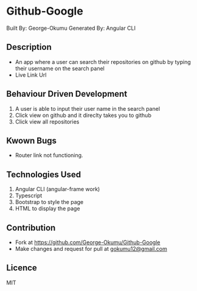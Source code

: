 # Github-Google
Built By: George-Okumu
Generated By: Angular CLI

## Description
- An app where a user can search their repositories on github by typing their username on the search panel
- Live Link Url 

## Behaviour Driven Development 
1. A user is able to input their user name in the search panel
2. Click view on github and it direclty takes you to github
3. Click view all repositories

## Kwown Bugs
- Router link not functioning.

## Technologies Used
1. Angular CLI (angular-frame work)
2. Typescript
3. Bootstrap to style the page
4. HTML to display the page

## Contribution
- Fork at https://github.com/George-Okumu/Github-Google
- Make changes and request for pull at gokumu12@gmail.com

## Licence
MIT

